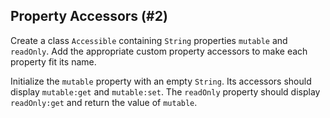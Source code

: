 ## Property Accessors (#2)

Create a class `Accessible` containing `String` properties `mutable` and
`readOnly`. Add the appropriate custom property accessors to make each
property fit its name.

Initialize the `mutable` property with an empty `String`. Its accessors should
display `mutable:get` and `mutable:set`. The `readOnly` property should
display `readOnly:get` and return the value of `mutable`.